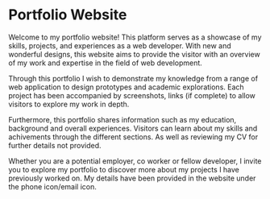 # Portfolio Website

Welcome to my portfolio website! This platform serves as a showcase of my skills, projects, and experiences as a web developer. With new and wonderful designs, this website aims to provide the visitor with an overview of my work and expertise in the field of web development.

Through this portfolio I wish to demonstrate my knowledge from a range of web application to design prototypes and academic explorations. Each project has been accompanied by screenshots, links (if complete) to allow visitors to explore my work in depth.

Furthermore, this portfolio shares information such as my education, background and overall experiences. Visitors can learn about my skills and achivements through the different sections. As well as reviewing my CV for further details not provided.

Whether you are a potential employer, co worker or fellow developer, I invite you to explore my portfolio to discover more about my projects I have previously worked on. My details have been provided in the website under the phone icon/email icon.
